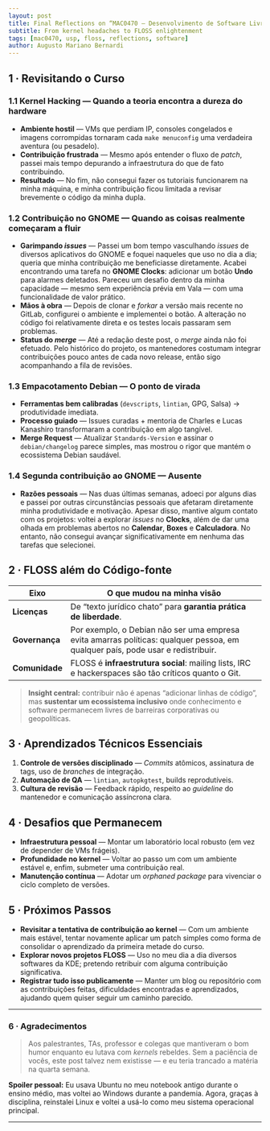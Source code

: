 ```yaml
---
layout: post
title: Final Reflections on “MAC0470 – Desenvolvimento de Software Livre”
subtitle: From kernel headaches to FLOSS enlightenment
tags: [mac0470, usp, floss, reflections, software]
author: Augusto Mariano Bernardi
---
```


## 1 · Revisitando o Curso

### 1.1 Kernel Hacking — Quando a teoria encontra a dureza do hardware
* **Ambiente hostil** — VMs que perdiam IP, consoles congelados e imagens corrompidas tornaram cada `make menuconfig` uma verdadeira aventura (ou pesadelo).
* **Contribuição frustrada** — Mesmo após entender o fluxo de _patch_, passei mais tempo depurando a infraestrutura do que de fato contribuindo.
* **Resultado** — No fim, não consegui fazer os tutoriais funcionarem na minha máquina, e minha contribuição ficou limitada a revisar brevemente o código da minha dupla.

### 1.2 Contribuição no GNOME — Quando as coisas realmente começaram a fluir
* **Garimpando _issues_** — Passei um bom tempo vasculhando _issues_ de diversos aplicativos do GNOME e foquei naqueles que uso no dia a dia; queria que minha contribuição me beneficiasse diretamente. Acabei encontrando uma tarefa no **GNOME Clocks**: adicionar um botão **Undo** para alarmes deletados. Pareceu um desafio dentro da minha capacidade — mesmo sem experiência prévia em Vala — com uma funcionalidade de valor prático.  
* **Mãos à obra** — Depois de clonar e _forkar_ a versão mais recente no GitLab, configurei o ambiente e implementei o botão. A alteração no código foi relativamente direta e os testes locais passaram sem problemas.  
* **Status do _merge_** — Até a redação deste post, o _merge_ ainda não foi efetuado. Pelo histórico do projeto, os mantenedores costumam integrar contribuições pouco antes de cada novo release, então sigo acompanhando a fila de revisões.

### 1.3 Empacotamento Debian — O ponto de virada
* **Ferramentas bem calibradas** (`devscripts`, `lintian`, GPG, Salsa) → produtividade imediata.
* **Processo guiado** — Issues curadas + mentoria de Charles e Lucas Kanashiro transformaram a contribuição em algo tangível.
* **Merge Request** — Atualizar `Standards-Version` e assinar o `debian/changelog` parece simples, mas mostrou o rigor que mantém o ecossistema Debian saudável.

### 1.4 Segunda contribuição ao GNOME — Ausente
* **Razões pessoais** — Nas duas últimas semanas, adoeci por alguns dias e passei por outras circunstâncias pessoais que afetaram diretamente minha produtividade e motivação. Apesar disso, mantive algum contato com os projetos: voltei a explorar _issues_ no **Clocks**, além de dar uma olhada em problemas abertos no **Calendar**, **Boxes** e **Calculadora**. No entanto, não consegui avançar significativamente em nenhuma das tarefas que selecionei.

## 2 · FLOSS além do Código-fonte

| Eixo | O que mudou na minha visão |
|------|-----------------------------|
| **Licenças** | De “texto jurídico chato” para **garantia prática de liberdade**. |
| **Governança** | Por exemplo, o Debian não ser uma empresa evita amarras políticas: qualquer pessoa, em qualquer país, pode usar e redistribuir. |
| **Comunidade** | FLOSS é **infraestrutura social**: mailing lists, IRC e hackerspaces são tão críticos quanto o Git. |

> **Insight central:** contribuir não é apenas “adicionar linhas de código”, mas **sustentar um ecossistema inclusivo** onde conhecimento e software permanecem livres de barreiras corporativas ou geopolíticas.

## 3 · Aprendizados Técnicos Essenciais

1. **Controle de versões disciplinado** — _Commits_ atômicos, assinatura de tags, uso de _branches_ de integração.  
2. **Automação de QA** — `lintian`, `autopkgtest`, builds reprodutíveis.  
3. **Cultura de revisão** — Feedback rápido, respeito ao _guideline_ do mantenedor e comunicação assíncrona clara.

## 4 · Desafios que Permanecem

* **Infraestrutura pessoal** — Montar um laboratório local robusto (em vez de depender de VMs frágeis).
* **Profundidade no kernel** — Voltar ao passo um com um ambiente estável e, enfim, submeter uma contribuição real.
* **Manutenção contínua** — Adotar um *orphaned package* para vivenciar o ciclo completo de versões.

## 5 · Próximos Passos

* **Revisitar a tentativa de contribuição ao kernel** — Com um ambiente mais estável, tentar novamente aplicar um patch simples como forma de consolidar o aprendizado da primeira metade do curso.
* **Explorar novos projetos FLOSS** — Uso no meu dia a dia diversos softwares da KDE; pretendo retribuir com alguma contribuição significativa.
* **Registrar tudo isso publicamente** — Manter um blog ou repositório com as contribuições feitas, dificuldades encontradas e aprendizados, ajudando quem quiser seguir um caminho parecido.

---

### 6 · Agradecimentos

> Aos palestrantes, TAs, professor e colegas que mantiveram o bom humor enquanto eu lutava com _kernels_ rebeldes. Sem a paciência de vocês, este post talvez nem existisse — e eu teria trancado a matéria na quarta semana.

**Spoiler pessoal:** Eu usava Ubuntu no meu notebook antigo durante o ensino médio, mas voltei ao Windows durante a pandemia. Agora, graças à disciplina, reinstalei Linux e voltei a usá-lo como meu sistema operacional principal.

---
